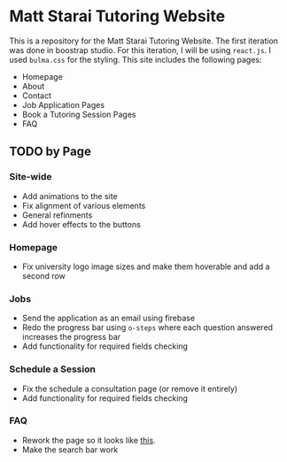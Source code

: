 # Matt Starai Tutoring Website

This is a repository for the Matt Starai Tutoring Website. The first iteration was done in boostrap studio. For this iteration, I will be using `react.js`.
I used `bulma.css` for the styling. This site includes the following pages:

- Homepage
- About
- Contact
- Job Application Pages
- Book a Tutoring Session Pages
- FAQ

## TODO by Page

### Site-wide

- Add animations to the site
- Fix alignment of various elements
- General refinments
- Add hover effects to the buttons

### Homepage

- Fix university logo image sizes and make them hoverable and add a second row

### Jobs

- Send the application as an email using firebase
- Redo the progress bar using `o-steps` where each question answered increases the progress bar
- Add functionality for required fields checking

### Schedule a Session

- Fix the schedule a consultation page (or remove it entirely)
- Add functionality for required fields checking

### FAQ

- Rework the page so it looks like [this](https://dribbble.com/shots/17564765-FAQs-Untitled-UI).
- Make the search bar work
